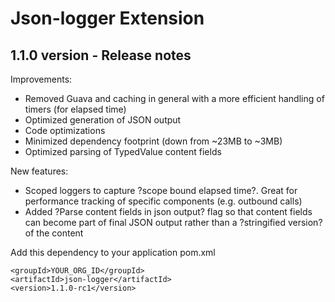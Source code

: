 # Json-logger Extension

## 1.1.0 version - Release notes

Improvements:
* Removed Guava and caching in general with a more efficient handling of timers (for elapsed time)
* Optimized generation of JSON output
* Code optimizations
* Minimized dependency footprint (down from ~23MB to ~3MB)
* Optimized parsing of TypedValue content fields

New features:
* Scoped loggers to capture ?scope bound elapsed time?. Great for performance tracking of specific components (e.g. outbound calls)
* Added ?Parse content fields in json output? flag so that content fields can become part of final JSON output rather than a ?stringified version? of the content

Add this dependency to your application pom.xml

```
<groupId>YOUR_ORG_ID</groupId>
<artifactId>json-logger</artifactId>
<version>1.1.0-rc1</version>
```
